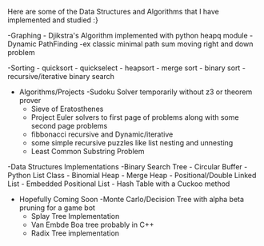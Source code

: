 Here are some of the Data Structures and Algorithms that I have implemented and studied
:}


-Graphing
    - Djikstra's Algorithm implemented with python heapq module
    - Dynamic PathFinding -ex classic minimal path sum moving right and down problem


-Sorting
    - quicksort
    - quickselect
    - heapsort
    - merge sort
    - binary sort
    - recursive/iterative binary search


- Algorithms/Projects
    -Sudoku Solver temporarily without z3 or theorem prover
    - Sieve of Eratosthenes
    - Project Euler solvers to first page of problems along with some second page problems
    - fibbonacci recursive and Dynamic/iterative
    - some simple recursive puzzles like list nesting and unnesting
    - Least Common Substring Problem


-Data Structures Implementations
    -Binary Search Tree
    - Circular Buffer
    - Python List Class
    - Binomial Heap
    - Merge Heap
    - Positional/Double Linked List
    - Embedded Positional List
    - Hash Table with a Cuckoo method


- Hopefully Coming Soon
    -Monte Carlo/Decision Tree with alpha beta pruning for a game bot
    - Splay Tree Implementation
    - Van Embde Boa tree probably in C++
    - Radix Tree implementation
